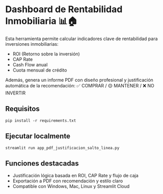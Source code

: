 
# Dashboard de Rentabilidad Inmobiliaria 📊🏠

Esta herramienta permite calcular indicadores clave de rentabilidad para inversiones inmobiliarias:
- ROI (Retorno sobre la inversión)
- CAP Rate
- Cash Flow anual
- Cuota mensual de crédito

Además, genera un informe PDF con diseño profesional y justificación automática de la recomendación:
✅ COMPRAR / 🟡 MANTENER / ❌ NO INVERTIR

## Requisitos

```
pip install -r requirements.txt
```

## Ejecutar localmente

```
streamlit run app_pdf_justificacion_salto_linea.py
```

## Funciones destacadas

- Justificación lógica basada en ROI, CAP Rate y flujo de caja
- Exportación a PDF con recomendación y estilo claro
- Compatible con Windows, Mac, Linux y Streamlit Cloud
